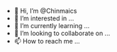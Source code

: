 - 👋 Hi, I’m @Chinmaics
- 👀 I’m interested in ...
- 🌱 I’m currently learning ...
- 💞️ I’m looking to collaborate on ...
- 📫 How to reach me ...

<!---
Chinmaics/Chinmaics is a ✨ special ✨ repository because its `README.md` (this file) appears on your GitHub profile.
You can click the Preview link to take a look at your changes.
--->
